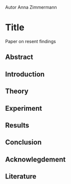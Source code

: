 Autor Anna Zimmermann

# Title
Paper on resent findings
## Abstract

## Introduction

## Theory

## Experiment

## Results

## Conclusion

## Acknowlegdement

## Literature
